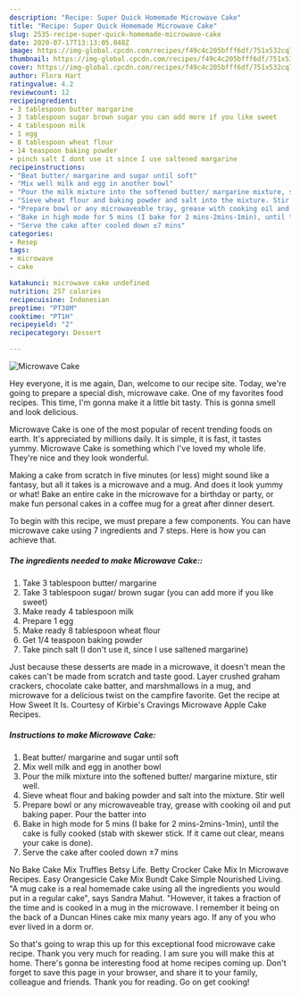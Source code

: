 ```yaml
---
description: "Recipe: Super Quick Homemade Microwave Cake"
title: "Recipe: Super Quick Homemade Microwave Cake"
slug: 2535-recipe-super-quick-homemade-microwave-cake
date: 2020-07-17T13:13:05.048Z
image: https://img-global.cpcdn.com/recipes/f49c4c205bfff6df/751x532cq70/microwave-cake-recipe-main-photo.jpg
thumbnail: https://img-global.cpcdn.com/recipes/f49c4c205bfff6df/751x532cq70/microwave-cake-recipe-main-photo.jpg
cover: https://img-global.cpcdn.com/recipes/f49c4c205bfff6df/751x532cq70/microwave-cake-recipe-main-photo.jpg
author: Flora Hart
ratingvalue: 4.2
reviewcount: 12
recipeingredient:
- 3 tablespoon butter margarine
- 3 tablespoon sugar brown sugar you can add more if you like sweet
- 4 tablespoon milk
- 1 egg
- 8 tablespoon wheat flour
- 14 teaspoon baking powder
- pinch salt I dont use it since I use saltened margarine
recipeinstructions:
- "Beat butter/ margarine and sugar until soft"
- "Mix well milk and egg in another bowl"
- "Pour the milk mixture into the softened butter/ margarine mixture, stir well."
- "Sieve wheat flour and baking powder and salt into the mixture. Stir well"
- "Prepare bowl or any microwaveable tray, grease with cooking oil and put baking paper. Pour the batter into"
- "Bake in high mode for 5 mins (I bake for 2 mins-2mins-1min), until the cake is fully cooked (stab with skewer stick. If it came out clear, means your cake is done)."
- "Serve the cake after cooled down ±7 mins"
categories:
- Resep
tags:
- microwave
- cake

katakunci: microwave cake undefined
nutrition: 257 calories
recipecuisine: Indonesian
preptime: "PT38M"
cooktime: "PT1H"
recipeyield: "2"
recipecategory: Dessert

---
```



![Microwave Cake](https://img-global.cpcdn.com/recipes/f49c4c205bfff6df/751x532cq70/microwave-cake-recipe-main-photo.jpg)

Hey everyone, it is me again, Dan, welcome to our recipe site. Today, we're going to prepare a special dish, microwave cake. One of my favorites food recipes. This time, I'm gonna make it a little bit tasty. This is gonna smell and look delicious.

Microwave Cake is one of the most popular of recent trending foods on earth. It's appreciated by millions daily. It is simple, it is fast, it tastes yummy. Microwave Cake is something which I've loved my whole life. They're nice and they look wonderful.

Making a cake from scratch in five minutes (or less) might sound like a fantasy, but all it takes is a microwave and a mug. And does it look yummy or what! Bake an entire cake in the microwave for a birthday or party, or make fun personal cakes in a coffee mug for a great after dinner desert.


To begin with this recipe, we must prepare a few components. You can have microwave cake using 7 ingredients and 7 steps. Here is how you can achieve that.

##### The ingredients needed to make Microwave Cake::

1. Take 3 tablespoon butter/ margarine
1. Take 3 tablespoon sugar/ brown sugar (you can add more if you like sweet)
1. Make ready 4 tablespoon milk
1. Prepare 1 egg
1. Make ready 8 tablespoon wheat flour
1. Get 1/4 teaspoon baking powder
1. Take pinch salt (I don&#39;t use it, since I use saltened margarine)


Just because these desserts are made in a microwave, it doesn&#39;t mean the cakes can&#39;t be made from scratch and taste good. Layer crushed graham crackers, chocolate cake batter, and marshmallows in a mug, and microwave for a delicious twist on the campfire favorite. Get the recipe at How Sweet It Is. Courtesy of Kirbie&#39;s Cravings Microwave Apple Cake Recipes. 

##### Instructions to make Microwave Cake:

1. Beat butter/ margarine and sugar until soft
1. Mix well milk and egg in another bowl
1. Pour the milk mixture into the softened butter/ margarine mixture, stir well.
1. Sieve wheat flour and baking powder and salt into the mixture. Stir well
1. Prepare bowl or any microwaveable tray, grease with cooking oil and put baking paper. Pour the batter into
1. Bake in high mode for 5 mins (I bake for 2 mins-2mins-1min), until the cake is fully cooked (stab with skewer stick. If it came out clear, means your cake is done).
1. Serve the cake after cooled down ±7 mins


No Bake Cake Mix Truffles Betsy Life. Betty Crocker Cake Mix In Microwave Recipes. Easy Orangesicle Cake Mix Bundt Cake Simple Nourished Living. &#34;A mug cake is a real homemade cake using all the ingredients you would put in a regular cake&#34;, says Sandra Mahut. &#34;However, it takes a fraction of the time and is cooked in a mug in the microwave. I remember it being on the back of a Duncan Hines cake mix many years ago. If any of you who ever lived in a dorm or. 

So that's going to wrap this up for this exceptional food microwave cake recipe. Thank you very much for reading. I am sure you will make this at home. There's gonna be interesting food at home recipes coming up. Don't forget to save this page in your browser, and share it to your family, colleague and friends. Thank you for reading. Go on get cooking!

